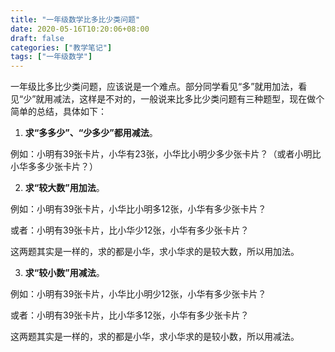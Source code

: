```yaml
---
title: "一年级数学比多比少类问题"
date: 2020-05-16T10:20:06+08:00
draft: false
categories: ["教学笔记"]
tags: ["一年级数学"]
---
```


 一年级比多比少类问题，应该说是一个难点。部分同学看见“多”就用加法，看见“少”就用减法，这样是不对的，一般说来比多比少类问题有三种题型，现在做个简单的总结，具体如下：

1. **求“多多少”、“少多少”都用减法**。

例如：小明有39张卡片，小华有23张，小华比小明少多少张卡片？（或者小明比小华多多少张卡片？）

2. **求“较大数”用加法**。

例如：小明有39张卡片，小华比小明多12张，小华有多少张卡片？

或者：小明有39张卡片，比小华少12张，小华有多少张卡片？

这两题其实是一样的，求的都是小华，求小华求的是较大数，所以用加法。

3. **求“较小数”用减法**。

例如：小明有39张卡片，小华比小明少12张，小华有多少张卡片？

或者：小明有39张卡片，比小华多12张，小华有多少张卡片？

这两题其实是一样的，求的都是小华，求小华求的是较小数，所以用减法。



